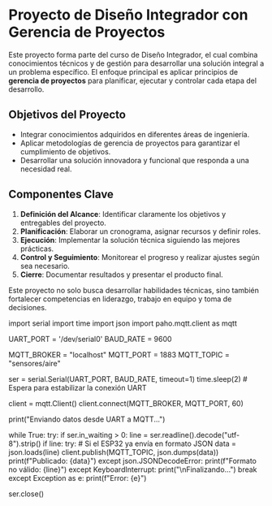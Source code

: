 # Proyecto de Diseño Integrador con Gerencia de Proyectos

Este proyecto forma parte del curso de Diseño Integrador, el cual combina conocimientos técnicos y de gestión para desarrollar una solución integral a un problema específico. El enfoque principal es aplicar principios de **gerencia de proyectos** para planificar, ejecutar y controlar cada etapa del desarrollo.

## Objetivos del Proyecto
- Integrar conocimientos adquiridos en diferentes áreas de ingeniería.
- Aplicar metodologías de gerencia de proyectos para garantizar el cumplimiento de objetivos.
- Desarrollar una solución innovadora y funcional que responda a una necesidad real.

## Componentes Clave
1. **Definición del Alcance**: Identificar claramente los objetivos y entregables del proyecto.
2. **Planificación**: Elaborar un cronograma, asignar recursos y definir roles.
3. **Ejecución**: Implementar la solución técnica siguiendo las mejores prácticas.
4. **Control y Seguimiento**: Monitorear el progreso y realizar ajustes según sea necesario.
5. **Cierre**: Documentar resultados y presentar el producto final.

Este proyecto no solo busca desarrollar habilidades técnicas, sino también fortalecer competencias en liderazgo, trabajo en equipo y toma de decisiones.

import serial
import time
import json
import paho.mqtt.client as mqtt


UART_PORT = '/dev/serial0'
BAUD_RATE = 9600


MQTT_BROKER = "localhost"
MQTT_PORT = 1883
MQTT_TOPIC = "sensores/aire"

ser = serial.Serial(UART_PORT, BAUD_RATE, timeout=1)
time.sleep(2)  # Espera para estabilizar la conexión UART


client = mqtt.Client()
client.connect(MQTT_BROKER, MQTT_PORT, 60)

print("Enviando datos desde UART a MQTT...")

while True:
    try:
        if ser.in_waiting > 0:
            line = ser.readline().decode("utf-8").strip()
            if line:
                try:
                    # Si el ESP32 ya envía en formato JSON
                    data = json.loads(line)
                    client.publish(MQTT_TOPIC, json.dumps(data))
                    print(f"Publicado: {data}")
                except json.JSONDecodeError:
                    print(f"Formato no válido: {line}")
    except KeyboardInterrupt:
        print("\nFinalizando...")
        break
    except Exception as e:
        print(f"Error: {e}")

ser.close()

